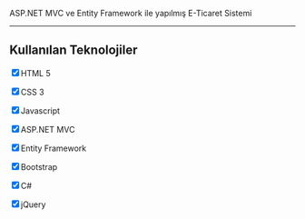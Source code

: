 <p>ASP.NET MVC ve Entity Framework ile yapılmış E-Ticaret Sistemi</p>
<hr>
<h2>Kullanılan Teknolojiler</h2>

<p><input type="checkbox" checked readonly>HTML 5</p>

<p><input type="checkbox" checked readonly>CSS 3</p>
<p><input type="checkbox" checked readonly>Javascript</p>
<p><input type="checkbox" checked readonly>ASP.NET MVC</p>
<p><input type="checkbox" checked readonly>Entity Framework</p>
<p><input type="checkbox" checked readonly>Bootstrap</p>
<p><input type="checkbox" checked readonly>C#</p>
<p><input type="checkbox" checked readonly>jQuery</p>
